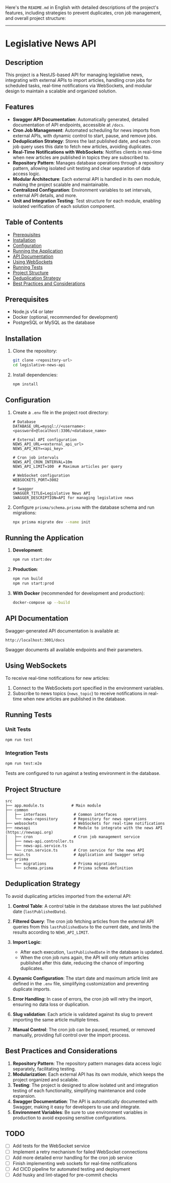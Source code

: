 Here's the `README.md` in English with detailed descriptions of the project's features, including strategies to prevent duplicates, cron job management, and overall project structure:

---

# Legislative News API

## Description

This project is a NestJS-based API for managing legislative news, integrating with external APIs to import articles, handling cron jobs for scheduled tasks, real-time notifications via WebSockets, and modular design to maintain a scalable and organized solution.

## Features

- **Swagger API Documentation**: Automatically generated, detailed documentation of API endpoints, accessible at `/docs`.
- **Cron Job Management**: Automated scheduling for news imports from external APIs, with dynamic control to start, pause, and remove jobs.
- **Deduplication Strategy**: Stores the last published date, and each cron job query uses this date to fetch new articles, avoiding duplicates.
- **Real-Time Notifications with WebSockets**: Notifies clients in real-time when new articles are published in topics they are subscribed to.
- **Repository Pattern**: Manages database operations through a repository pattern, allowing isolated unit testing and clear separation of data access logic.
- **Modular Architecture**: Each external API is handled in its own module, making the project scalable and maintainable.
- **Centralized Configuration**: Environment variables to set intervals, external API details, and more.
- **Unit and Integration Testing**: Test structure for each module, enabling isolated verification of each solution component.

## Table of Contents

- [Prerequisites](#prerequisites)
- [Installation](#installation)
- [Configuration](#configuration)
- [Running the Application](#running-the-application)
- [API Documentation](#api-documentation)
- [Using WebSockets](#using-websockets)
- [Running Tests](#running-tests)
- [Project Structure](#project-structure)
- [Deduplication Strategy](#deduplication-strategy)
- [Best Practices and Considerations](#best-practices-and-considerations)

## Prerequisites

- Node.js v14 or later
- Docker (optional, recommended for development)
- PostgreSQL or MySQL as the database

## Installation

1. Clone the repository:

   ```bash
   git clone <repository-url>
   cd legislative-news-api
   ```

2. Install dependencies:

   ```bash
   npm install
   ```

## Configuration

1. Create a `.env` file in the project root directory:

   ```plaintext
   # Database
   DATABASE_URL=mysql://<username>:<password>@localhost:3306/<database_name>

   # External API configuration
   NEWS_API_URL=<external_api_url>
   NEWS_API_KEY=<api_key>

   # Cron job intervals
   NEWS_API_CRON_INTERVAL=10m
   NEWS_API_LIMIT=100  # Maximum articles per query

   # WebSocket configuration
   WEBSOCKETS_PORT=3002

   # Swagger
   SWAGGER_TITLE=Legislative News API
   SWAGGER_DESCRIPTION=API for managing legislative news
   ```

2. Configure `prisma/schema.prisma` with the database schema and run migrations:

   ```bash
   npx prisma migrate dev --name init
   ```

## Running the Application

1. **Development**:

   ```bash
   npm run start:dev
   ```

2. **Production**:

   ```bash
   npm run build
   npm run start:prod
   ```

3. **With Docker** (recommended for development and production):

   ```bash
   docker-compose up --build
   ```

## API Documentation

Swagger-generated API documentation is available at:

```
http://localhost:3001/docs
```

Swagger documents all available endpoints and their parameters.

## Using WebSockets

To receive real-time notifications for new articles:
1. Connect to the WebSockets port specified in the environment variables.
2. Subscribe to news topics (`news_topic`) to receive notifications in real-time when new articles are published in the database.

## Running Tests

### Unit Tests

```bash
npm run test
```

### Integration Tests

```bash
npm run test:e2e
```

Tests are configured to run against a testing environment in the database.

## Project Structure

```plaintext
src
├── app.module.ts            # Main module
├── common
│   ├── interfaces            # Common interfaces
│   └── news-repository       # Repository for news operations
├── websockets                # WebSockets for real-time notifications
├── newsapi                   # Module to integrate with the news API (https://newsapi.org)
│   ├── cron                  # Cron job management service
│   ├── news-api.controller.ts
│   ├── news-api.service.ts
│   └── cron.service.ts       # Cron service for the news API
├── main.ts                   # Application and Swagger setup
└── prisma
    ├── migrations            # Prisma migrations
    └── schema.prisma         # Prisma schema definition
```

## Deduplication Strategy

To avoid duplicating articles imported from the external API:

1. **Control Table**: A control table in the database stores the last published date (`lastPublishedDate`).

2. **Filtered Query**: The cron job fetching articles from the external API queries from this `lastPublishedDate` to the current date, and limits the results according to `NEWS_API_LIMIT`.

3. **Import Logic**:
    - After each execution, `lastPublishedDate` in the database is updated.
    - When the cron job runs again, the API will only return articles published after this date, reducing the chance of importing duplicates.

4. **Dynamic Configuration**: The start date and maximum article limit are defined in the `.env` file, simplifying customization and preventing duplicate imports.
5. **Error Handling**: In case of errors, the cron job will retry the import, ensuring no data loss or duplication.
6. **Slug validation**: Each article is validated against its slug to prevent importing the same article multiple times.
7. **Manual Control**: The cron job can be paused, resumed, or removed manually, providing full control over the import process.

## Best Practices and Considerations

1. **Repository Pattern**: The repository pattern manages data access logic separately, facilitating testing.
2. **Modularization**: Each external API has its own module, which keeps the project organized and scalable.
3. **Testing**: The project is designed to allow isolated unit and integration testing of each functionality, simplifying maintenance and code expansion.
4. **Swagger Documentation**: The API is automatically documented with Swagger, making it easy for developers to use and integrate.
5. **Environment Variables**: Be sure to use environment variables in production to avoid exposing sensitive configurations.

## TODO
- [ ] Add tests for the WebSocket service
- [ ] Implement a retry mechanism for failed WebSocket connections
- [ ] Add more detailed error handling for the cron job service
- [ ] Finish implementing web sockets for real-time notifications
- [ ] Ad CICD pipeline for automated testing and deployment
- [ ] Add husky and lint-staged for pre-commit checks
